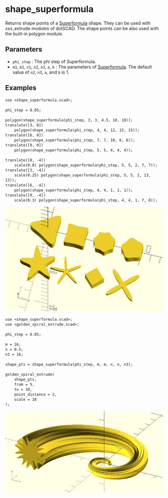 # shape_superformula

Returns shape points of a [Superformula](https://en.wikipedia.org/wiki/Superformula) shape. They can be used with xxx_extrude modules of dotSCAD. The shape points can be also used with the built-in polygon module. 

## Parameters

- `phi_step` : The phi step of Superformula.
- `m1`, `m2`, `n1`, `n2`, `n3`, `a`, `b` : The parameters of [Superformula](https://en.wikipedia.org/wiki/Superformula). The default value of `n2`, `n3`, `a`, and `b` is 1.

## Examples

    use <shape_superformula.scad>;   
        
    phi_step = 0.05;

    polygon(shape_superformula(phi_step, 3, 3, 4.5, 10, 10));
    translate([3, 0]) 
        polygon(shape_superformula(phi_step, 4, 4, 12, 15, 15));
    translate([6, 0]) 
        polygon(shape_superformula(phi_step, 7, 7, 10, 6, 6));
    translate([9, 0]) 
        polygon(shape_superformula(phi_step, 5, 5, 4, 4, 4));
        
    translate([0, -4]) 
        scale(0.8) polygon(shape_superformula(phi_step, 5, 5, 2, 7, 7));
    translate([3, -4]) 
        scale(0.25) polygon(shape_superformula(phi_step, 5, 5, 2, 13, 13));
    translate([6, -4]) 
        polygon(shape_superformula(phi_step, 4, 4, 1, 1, 1));
    translate([9, -4]) 
        scale(0.3) polygon(shape_superformula(phi_step, 4, 4, 1, 7, 8));

![shape_superformula](images/lib2x-shape_superformula-1.JPG)

    use <shape_superformula.scad>; 
    use <golden_spiral_extrude.scad>;  
        
    phi_step = 0.05;

    m = 16;
    n = 0.5;
    n3 = 16;

    shape_pts = shape_superformula(phi_step, m, m, n, n, n3);

    golden_spiral_extrude(
        shape_pts, 
        from = 5, 
        to = 10, 
        point_distance = 2,
        scale = 10
    );  

![shape_superformula](images/lib2x-shape_superformula-2.JPG)
